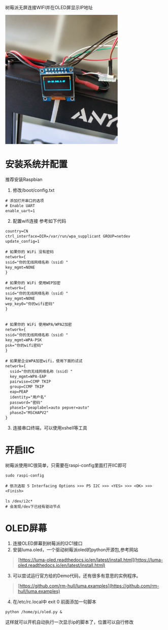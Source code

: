 树莓派无屏连接WIFI并在OLED屏显示IP地址

![pic_0.png](img/pic_0.png)

# 安装系统并配置
推荐安装Raspbian
1. 修改/boot/config.txt
```
# 添加打开串口的选项
# Enable UART
enable_uart=1
```
2. 配置wifi连接
参考如下代码
```
country=CN
ctrl_interface=DIR=/var/run/wpa_supplicant GROUP=netdev
update_config=1

# 如果你的 WiFi 没有密码
network={
ssid="你的无线网络名称（ssid）"
key_mgmt=NONE
}

# 如果你的 WiFi 使用WEP加密
network={
ssid="你的无线网络名称（ssid）"
key_mgmt=NONE
wep_key0="你的wifi密码"
}


# 如果你的 WiFi 使用WPA/WPA2加密
network={
ssid="你的无线网络名称（ssid）"
key_mgmt=WPA-PSK
psk="你的wifi密码"
}

# 如果是企业WPA加密wifi，使用下面的试试
network={
  ssid="你的无线网络名称（ssid）"
  key_mgmt=WPA-EAP
  pairwise=CCMP TKIP
  group=CCMP TKIP
  eap=PEAP
  identity="用户名"
  password="密码"
  phase1="peaplabel=auto pepver=auto"
  phase2="MSCHAPV2"
}
```
3. 连接串口终端，可以使用xshell等工具


# 开启IIC
树莓派使用IIC很简单，只需要在raspi-config里面打开IIC即可
```
sudo raspi-config

# 依次选取 5 Interfacing Options >>> P5 I2C >>> <YES> >>> <OK> >>> <Finish>

ls /dev/i2c*
# 会发现/dev下已经有驱动节点
```

# OLED屏幕
1. 连接OLED屏幕到树莓派的I2C1接口
2. 安装luma.oled，一个驱动树莓派oled的python开源包,参考网站
> [https://luma-oled.readthedocs.io/en/latest/install.html](https://luma-oled.readthedocs.io/en/latest/install.html)
3. 可以尝试运行官方给的Demo代码，还有很多有意思的实例程序。
> [https://github.com/rm-hull/luma.examples](https://github.com/rm-hull/luma.examples)
4. 在/etc/rc.local中 exit 0 前面添加一句脚本
```
python /home/pi/oled.py &
```
这样就可以开机自动执行一次显示ip的脚本了，位置可以自行修改
